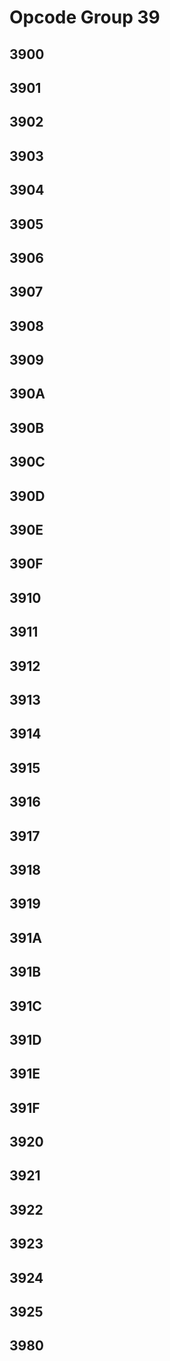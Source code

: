 # Opcode Group 39

## 3900

## 3901

## 3902

## 3903

## 3904

## 3905

## 3906

## 3907

## 3908

## 3909

## 390A

## 390B

## 390C

## 390D

## 390E

## 390F

## 3910

## 3911

## 3912

## 3913

## 3914

## 3915

## 3916

## 3917

## 3918

## 3919

## 391A

## 391B

## 391C

## 391D

## 391E

## 391F

## 3920

## 3921

## 3922

## 3923

## 3924

## 3925

## 3980
